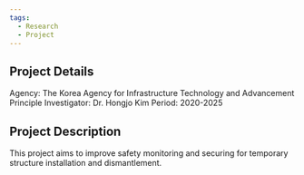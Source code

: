 ```yaml
---
tags:
  - Research
  - Project
---
```

## Project Details
Agency: The Korea Agency for Infrastructure Technology and Advancement
Principle Investigator: Dr. Hongjo Kim
Period: 2020-2025

## Project Description
This project aims to improve safety monitoring and securing for temporary structure installation and dismantlement. 

